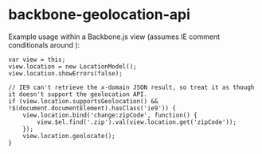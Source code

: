 backbone-geolocation-api
========================

Example usage within a Backbone.js view (assumes IE comment conditionals around <html>):

    var view = this;
    view.location = new LocationModel();
    view.location.showErrors(false);

    // IE9 can't retrieve the x-domain JSON result, so treat it as though it doesn't support the geolocation API.
    if (view.location.supportsGeolocation() && !$(document.documentElement).hasClass('ie9')) {
    	view.location.bind('change:zipCode', function() {
    		view.$el.find('.zip').val(view.location.get('zipCode'));
    	});
    	view.location.geolocate();
    }